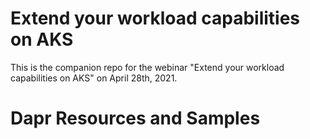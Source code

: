 # Extend your workload capabilities on AKS 

This is the companion repo for the webinar "Extend your workload capabilities on AKS" on April 28th, 2021.

# Dapr Resources and Samples
